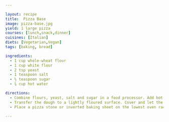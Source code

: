 ```yaml
---

layout: recipe
title:  Pizza Base
image: pizza-base.jpg
yield: 1 large pizza
courses: [lunch,snack,dinner]
cuisines: [Italian]
diets: [Vegetarian,Vegan]
tags: [baking, bread]

ingredients:
  - 1 cup whole-wheat flour
  - 1 cup white flour
  - 2 tsp yeast
  - 1 teaspoon salt
  - ½ teaspoon sugar
  - ¾ cup hot water

directions:
  - Combine flours, yeast, salt and sugar in a food processor. Add hot water and oil until the mixture forms a sticky ball. The dough should be quite soft. If it seems dry, add 1 to 2 tablespoons warm water; if too sticky, add 1 to 2 tablespoons flour. Process until the dough forms a ball, then process for 1 minute to knead.
  - Transfer the dough to a lightly floured surface. Cover and let the dough rest for 10 to 20 minutes before rolling.
  - Place a pizza stone or inverted baking sheet on the lowest oven rack; preheat oven 220°C. Roll and top the pizza as desired (13-inch circle) and bake the pizza until the bottom is crisp and golden, 10 to 14 minutes. Serve immediately.

---
```

